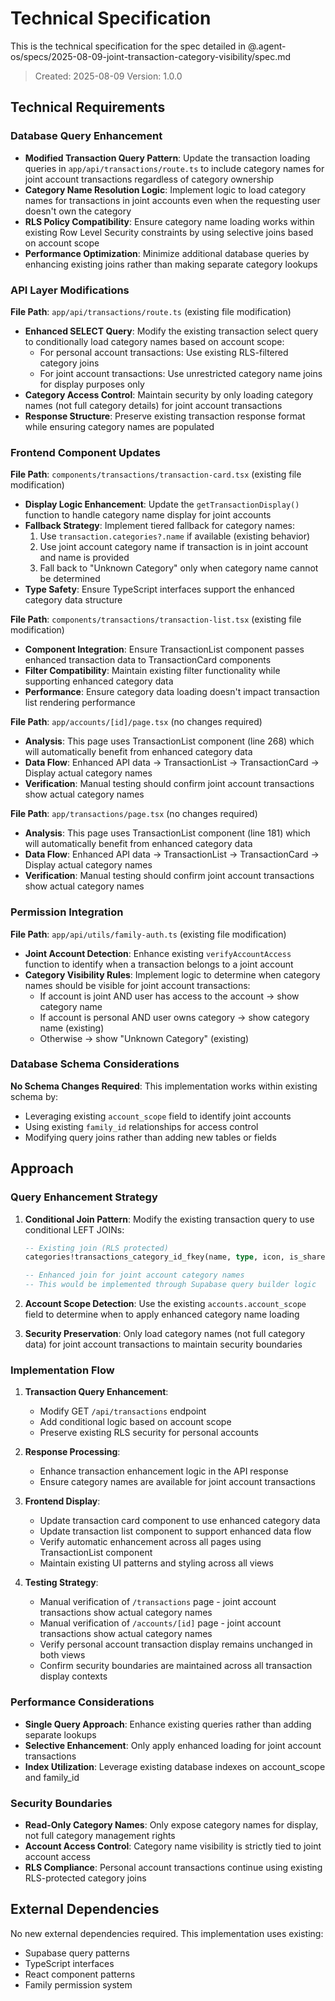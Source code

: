 # Technical Specification

This is the technical specification for the spec detailed in @.agent-os/specs/2025-08-09-joint-transaction-category-visibility/spec.md

> Created: 2025-08-09
> Version: 1.0.0

## Technical Requirements

### Database Query Enhancement

- **Modified Transaction Query Pattern**: Update the transaction loading queries in `app/api/transactions/route.ts` to include category names for joint account transactions regardless of category ownership
- **Category Name Resolution Logic**: Implement logic to load category names for transactions in joint accounts even when the requesting user doesn't own the category
- **RLS Policy Compatibility**: Ensure category name loading works within existing Row Level Security constraints by using selective joins based on account scope
- **Performance Optimization**: Minimize additional database queries by enhancing existing joins rather than making separate category lookups

### API Layer Modifications

**File Path**: `app/api/transactions/route.ts` (existing file modification)

- **Enhanced SELECT Query**: Modify the existing transaction select query to conditionally load category names based on account scope:
  - For personal account transactions: Use existing RLS-filtered category joins
  - For joint account transactions: Use unrestricted category name joins for display purposes only
- **Category Access Control**: Maintain security by only loading category names (not full category details) for joint account transactions
- **Response Structure**: Preserve existing transaction response format while ensuring category names are populated

### Frontend Component Updates

**File Path**: `components/transactions/transaction-card.tsx` (existing file modification)

- **Display Logic Enhancement**: Update the `getTransactionDisplay()` function to handle category name display for joint accounts
- **Fallback Strategy**: Implement tiered fallback for category names:
  1. Use `transaction.categories?.name` if available (existing behavior)
  2. Use joint account category name if transaction is in joint account and name is provided
  3. Fall back to "Unknown Category" only when category name cannot be determined
- **Type Safety**: Ensure TypeScript interfaces support the enhanced category data structure

**File Path**: `components/transactions/transaction-list.tsx` (existing file modification)

- **Component Integration**: Ensure TransactionList component passes enhanced transaction data to TransactionCard components
- **Filter Compatibility**: Maintain existing filter functionality while supporting enhanced category data
- **Performance**: Ensure category data loading doesn't impact transaction list rendering performance

**File Path**: `app/accounts/[id]/page.tsx` (no changes required)

- **Analysis**: This page uses TransactionList component (line 268) which will automatically benefit from enhanced category data
- **Data Flow**: Enhanced API data → TransactionList → TransactionCard → Display actual category names
- **Verification**: Manual testing should confirm joint account transactions show actual category names

**File Path**: `app/transactions/page.tsx` (no changes required)

- **Analysis**: This page uses TransactionList component (line 181) which will automatically benefit from enhanced category data  
- **Data Flow**: Enhanced API data → TransactionList → TransactionCard → Display actual category names
- **Verification**: Manual testing should confirm joint account transactions show actual category names

### Permission Integration

**File Path**: `app/api/utils/family-auth.ts` (existing file modification)

- **Joint Account Detection**: Enhance existing `verifyAccountAccess` function to identify when a transaction belongs to a joint account
- **Category Visibility Rules**: Implement logic to determine when category names should be visible for joint account transactions:
  - If account is joint AND user has access to the account → show category name
  - If account is personal AND user owns category → show category name (existing)
  - Otherwise → show "Unknown Category" (existing)

### Database Schema Considerations

**No Schema Changes Required**: This implementation works within existing schema by:
- Leveraging existing `account_scope` field to identify joint accounts
- Using existing `family_id` relationships for access control
- Modifying query joins rather than adding new tables or fields

## Approach

### Query Enhancement Strategy

1. **Conditional Join Pattern**: Modify the existing transaction query to use conditional LEFT JOINs:
   ```sql
   -- Existing join (RLS protected)
   categories!transactions_category_id_fkey(name, type, icon, is_shared, family_id)
   
   -- Enhanced join for joint account category names
   -- This would be implemented through Supabase query builder logic
   ```

2. **Account Scope Detection**: Use the existing `accounts.account_scope` field to determine when to apply enhanced category name loading

3. **Security Preservation**: Only load category names (not full category data) for joint account transactions to maintain security boundaries

### Implementation Flow

1. **Transaction Query Enhancement**:
   - Modify GET `/api/transactions` endpoint
   - Add conditional logic based on account scope
   - Preserve existing RLS security for personal accounts

2. **Response Processing**:
   - Enhance transaction enhancement logic in the API response
   - Ensure category names are available for joint account transactions

3. **Frontend Display**:
   - Update transaction card component to use enhanced category data
   - Update transaction list component to support enhanced data flow  
   - Verify automatic enhancement across all pages using TransactionList component
   - Maintain existing UI patterns and styling across all views

4. **Testing Strategy**:
   - Manual verification of `/transactions` page - joint account transactions show actual category names
   - Manual verification of `/accounts/[id]` page - joint account transactions show actual category names
   - Verify personal account transaction display remains unchanged in both views
   - Confirm security boundaries are maintained across all transaction display contexts

### Performance Considerations

- **Single Query Approach**: Enhance existing queries rather than adding separate lookups
- **Selective Enhancement**: Only apply enhanced loading for joint account transactions
- **Index Utilization**: Leverage existing database indexes on account_scope and family_id

### Security Boundaries

- **Read-Only Category Names**: Only expose category names for display, not full category management rights
- **Account Access Control**: Category name visibility is strictly tied to joint account access
- **RLS Compliance**: Personal account transactions continue using existing RLS-protected category joins

## External Dependencies

No new external dependencies required. This implementation uses existing:
- Supabase query patterns
- TypeScript interfaces
- React component patterns
- Family permission system